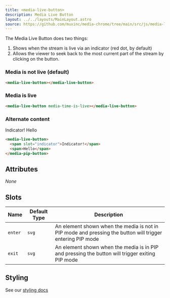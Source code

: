 ```yaml
---
title: <media-live-button>
description: Media Live Button
layout: ../../layouts/MainLayout.astro
source: https://github.com/muxinc/media-chrome/tree/main/src/js/media-live-button.js
---
```


The Media Live Button does two things:
1. Shows when the stream is live via an indicator (red dot, by default)
2. Allows the viewer to seek back to the most current part of the stream by clicking on the button.

<h3>Media is not live (default)</h3>

<media-live-button></media-live-button>

```html
<media-live-button></media-live-button>
```

<h3>Media is live</h3>

<media-live-button media-time-is-live></media-live-button>

```html
<media-live-button media-time-is-live></media-live-button>
```

<h3>Alternate content</h3>

<media-live-button media-time-is-live>
  <span slot="indicator">Indicator!</span>
  <span>Hello</span>
</media-live-button>

```html
<media-live-button>
  <span slot="indicator">Indicator!</span>
  <span>Hello</span>
</media-pip-button>
```

## Attributes

_None_

## Slots

| Name    | Default Type | Description                                                                                               |
| ------- | ------------ | --------------------------------------------------------------------------------------------------------- |
| `enter` | `svg`        | An element shown when the media is not in PIP mode and pressing the button will trigger entering PIP mode |
| `exit`  | `svg`        | An element shown when the media is in PIP and pressing the button will trigger exiting PIP mode           |

## Styling

See our [styling docs](./styling#Buttons)
